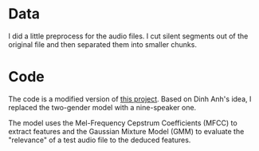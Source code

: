 # Data

I did a little preprocess for the audio files. I cut silent segments out of the original file and then separated them into smaller chunks.

# Code

The code is a modified version of [this project](https://github.com/SuperKogito/Voice-based-gender-recognition). Based on Dinh Anh's idea, I replaced the two-gender model with a nine-speaker one.

The model uses the Mel-Frequency Cepstrum Coefficients (MFCC) to extract features and the Gaussian Mixture Model (GMM) to evaluate the "relevance" of a test audio file to the deduced features.
